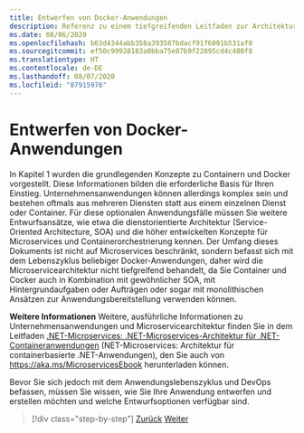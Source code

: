 ```yaml
---
title: Entwerfen von Docker-Anwendungen
description: Referenz zu einem tiefgreifenden Leitfaden zur Architektur von Microservices, da dieses Thema in diesem Leitfaden nicht ausführlich behandelt wird.
ms.date: 08/06/2020
ms.openlocfilehash: b63d4344abb358a393587bdacf91f6091b531af0
ms.sourcegitcommit: ef50c99928183a0bba75e07b9f22895cd4c480f8
ms.translationtype: HT
ms.contentlocale: de-DE
ms.lasthandoff: 08/07/2020
ms.locfileid: "87915976"
---
```

# <a name="design-docker-applications"></a>Entwerfen von Docker-Anwendungen

In Kapitel 1 wurden die grundlegenden Konzepte zu Containern und Docker vorgestellt. Diese Informationen bilden die erforderliche Basis für Ihren Einstieg. Unternehmensanwendungen können allerdings komplex sein und bestehen oftmals aus mehreren Diensten statt aus einem einzelnen Dienst oder Container. Für diese optionalen Anwendungsfälle müssen Sie weitere Entwurfsansätze, wie etwa die dienstorientierte Architektur (Service-Oriented Architecture, SOA) und die höher entwickelten Konzepte für Microservices und Containerorchestrierung kennen. Der Umfang dieses Dokuments ist nicht auf Microservices beschränkt, sondern befasst sich mit dem Lebenszyklus beliebiger Docker-Anwendungen, daher wird die Microservicearchitektur nicht tiefgreifend behandelt, da Sie Container und Cocker auch in Kombination mit gewöhnlicher SOA, mit Hintergrundaufgaben oder Aufträgen oder sogar mit monolithischen Ansätzen zur Anwendungsbereitstellung verwenden können.

**Weitere Informationen** Weitere, ausführliche Informationen zu Unternehmensanwendungen und Microservicearchitektur finden Sie in dem Leitfaden [.NET-Microservices:  .NET-Microservices-Architektur für .NET-Containeranwendungen](../../microservices/index.md) (NET-Microservices: Architektur für containerbasierte .NET-Anwendungen), den Sie auch von <https://aka.ms/MicroservicesEbook> herunterladen können.

Bevor Sie sich jedoch mit dem Anwendungslebenszyklus und DevOps befassen, müssen Sie wissen, wie Sie Ihre Anwendung entwerfen und erstellen möchten und welche Entwurfsoptionen verfügbar sind.

>[!div class="step-by-step"]
>[Zurück](index.md)
>[Weiter](common-container-design-principles.md)
